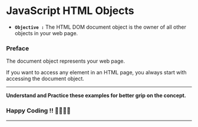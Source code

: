 # JavaScript HTML Objects

- **`Objective :`** The HTML DOM document object is the owner of all other objects in your web page.

### Preface

The document object represents your web page.

If you want to access any element in an HTML page, you always start with accessing the document object.

---

**Understand and Practice these examples for better grip on the concept.**

### Happy Coding !! 👍🏻✌🏻

---
